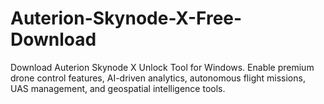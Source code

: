 # Auterion-Skynode-X-Free-Download
Download Auterion Skynode X Unlock Tool for Windows. Enable premium drone control features, AI-driven analytics, autonomous flight missions, UAS management, and geospatial intelligence tools.
